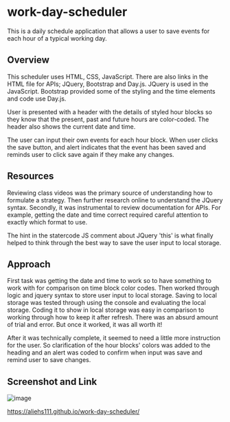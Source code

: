 # work-day-scheduler
This is a daily schedule application that allows a user to save events for each hour of a typical working day.

## Overview

This scheduler uses HTML, CSS, JavaScript. There are also links in the HTML file for APIs; JQuery, Bootstrap and Day.js.  JQuery is used in the JavaScript.  Bootstrap provided some of the styling and the time elements and code use Day.js.

User is presented with a header with the details of styled hour blocks so they know that the present, past and future hours are color-coded.  The header also shows the current date and time.

The user can input their own events for each hour block.  When user clicks the save button, and alert indicates that the event has been saved and reminds user to click save again if they make any changes.

## Resources

Reviewing class videos was the primary source of understanding how to formulate a strategy.  Then further research online to understand the JQuery syntax. Secondly, it was instrumental to review documentation for APIs. For example, getting the date and time correct required careful attention to exactly which format to use.

The hint in the statercode JS comment about JQuery 'this' is what finally helped to think through the best way to save the user input to local storage. 

## Approach

First task was getting the date and time to work so to have something to work with for comparison on time block color codes.  Then worked through logic and jquery syntax to store user input to local storage.  Saving to local storage was tested through using the console and evaluating the local storage.  Coding it to show in local storage was easy in comparison to working through how to keep it after refresh.  There was an absurd amount of trial and error.  But once it worked, it was all worth it!

After it was technically complete, it seemed to need a little more instruction for the user.  So clarification of the hour blocks' colors was added to the heading and an alert was coded to confirm when input was save and remind user to save changes.

## Screenshot and Link 

![image](https://github.com/aliehs111/work-day-scheduler/assets/128503077/36f2c5a5-4a4a-4211-8c69-44cf7bf45596)

https://aliehs111.github.io/work-day-scheduler/
